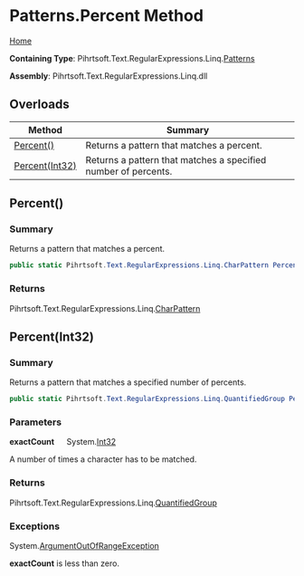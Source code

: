 # Patterns\.Percent Method

[Home](../../../../../../README.md)

**Containing Type**: Pihrtsoft\.Text\.RegularExpressions\.Linq\.[Patterns](../README.md)

**Assembly**: Pihrtsoft\.Text\.RegularExpressions\.Linq\.dll

## Overloads

| Method | Summary |
| ------ | ------- |
| [Percent()](#Pihrtsoft_Text_RegularExpressions_Linq_Patterns_Percent) | Returns a pattern that matches a percent\. |
| [Percent(Int32)](#Pihrtsoft_Text_RegularExpressions_Linq_Patterns_Percent_System_Int32_) | Returns a pattern that matches a specified number of percents\. |

## Percent\(\) <a name="Pihrtsoft_Text_RegularExpressions_Linq_Patterns_Percent"></a>

### Summary

Returns a pattern that matches a percent\.

```csharp
public static Pihrtsoft.Text.RegularExpressions.Linq.CharPattern Percent()
```

### Returns

Pihrtsoft\.Text\.RegularExpressions\.Linq\.[CharPattern](../../CharPattern/README.md)

## Percent\(Int32\) <a name="Pihrtsoft_Text_RegularExpressions_Linq_Patterns_Percent_System_Int32_"></a>

### Summary

Returns a pattern that matches a specified number of percents\.

```csharp
public static Pihrtsoft.Text.RegularExpressions.Linq.QuantifiedGroup Percent(int exactCount)
```

### Parameters

**exactCount** &emsp; System\.[Int32](https://docs.microsoft.com/en-us/dotnet/api/system.int32)

A number of times a character has to be matched\.

### Returns

Pihrtsoft\.Text\.RegularExpressions\.Linq\.[QuantifiedGroup](../../QuantifiedGroup/README.md)

### Exceptions

System\.[ArgumentOutOfRangeException](https://docs.microsoft.com/en-us/dotnet/api/system.argumentoutofrangeexception)

**exactCount** is less than zero\.

